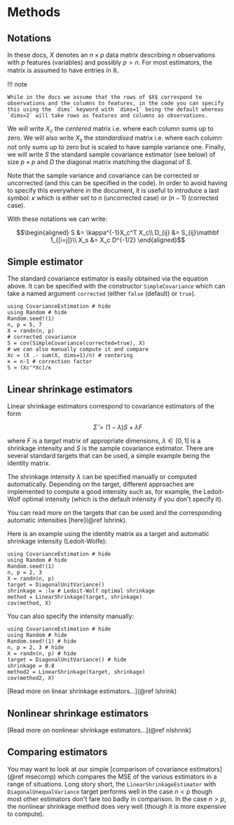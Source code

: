 # Methods

## Notations

In these docs, $X$ denotes an $n\times p$ data matrix describing $n$ observations with $p$ features (variables) and possibly $p > n$.
For most estimators, the matrix is assumed to have entries in $\mathbb R$.

!!! note

    While in the docs we assume that the rows of $X$ correspond to observations and the columns to features, in the code you can specify this using the `dims` keyword with `dims=1` being the default whereas `dims=2` will take rows as features and columns as observations.

We will write $X_c$ the *centered* matrix i.e. where each column sums up to zero.
We will also write $X_s$ the *standardised* matrix i.e. where each column not only sums up to zero but is scaled to have sample variance one.
Finally, we will write $S$ the standard sample covariance estimator (see below) of size $p\times p$ and $D$ the diagonal matrix matching the diagonal of $S$.

Note that the sample variance and covariance can be corrected or uncorrected (and this can be specified in the code).
In order to avoid having to specify this everywhere in the document, it is useful to introduce a last symbol: $\kappa$ which is either set to $n$ (uncorrected case) or $(n-1)$ (corrected case).

With these notations we can write:

```math
\begin{aligned}
    S &= \kappa^{-1}X_c^T X_c\\
    D_{ij} &= S_{ij}\mathbf 1_{[i=j]}\\
    X_s &= X_c D^{-1/2}
\end{aligned}
```

## Simple estimator

The standard covariance estimator is easily obtained via the equation above.
It can be specified with the constructor `SimpleCovariance` which can take a named argument `corrected` (either `false` (default) or `true`).

```@example
using CovarianceEstimation # hide
using Random # hide
Random.seed!(1)
n, p = 5, 7
X = randn(n, p)
# corrected covariance
S = cov(SimpleCovariance(corrected=true), X)
# we can also manually compute it and compare
Xc = (X .- sum(X, dims=1)/n) # centering
κ = n-1 # correction factor
S ≈ (Xc'*Xc)/κ
```

## Linear shrinkage estimators

Linear shrinkage estimators correspond to covariance estimators of the form

```math
\hat\Sigma = (1-\lambda)S + \lambda F
```

where $F$ is a *target* matrix of appropriate dimensions, $\lambda\in[0,1]$ is a shrinkage intensity and $S$ is the sample covariance estimator.
There are several standard targets that can be used, a simple example being the identity matrix.

The shrinkage intensity $\lambda$ can be specified manually or computed automatically.
Depending on the target, different approaches are implemented to compute a good intensity such as, for example, the Ledoit-Wolf optimal intensity (which is the default intensity if you don't specify it).

You can read more on the targets that can be used and the corresponding automatic intensities [here](@ref lshrink).

Here is an example using the identity matrix as a target and automatic shrinkage intensity (Ledoit-Wolfe):

```@example
using CovarianceEstimation # hide
using Random # hide
Random.seed!(1)
n, p = 2, 3
X = randn(n, p)
target = DiagonalUnitVariance()
shrinkage = :lw # Ledoit-Wolf optimal shrinkage
method = LinearShrinkage(target, shrinkage)
cov(method, X)
```

You can also specify the intensity manually:

```@example
using CovarianceEstimation # hide
using Random # hide
Random.seed!(1) # hide
n, p = 2, 3 # hide
X = randn(n, p) # hide
target = DiagonalUnitVariance() # hide
shrinkage = 0.8
method2 = LinearShrinkage(target, shrinkage)
cov(method2, X)
```

[Read more on linear shrinkage estimators...](@ref lshrink)

## Nonlinear shrinkage estimators

[Read more on nonlinear shrinkage estimators...](@ref nlshrink)

## Comparing estimators

You may want to look at our simple [comparison of covariance estimators](@ref msecomp) which compares the MSE of the various estimators in a range of situations.
Long story short, the `LinearShrinkageEstimator` with `DiagonalUnequalVariance` target performs well in the case $n<p$ though most other estimators don't fare too badly in comparison.
In the case $n>p$, the nonlinear shrinkage method does very well (though it is more expensive to compute).
